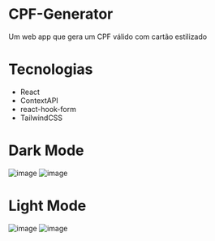 # CPF-Generator
Um web app que gera um CPF válido com cartão estilizado

# Tecnologias
- React
- ContextAPI
- react-hook-form
- TailwindCSS

# Dark Mode
![image](https://user-images.githubusercontent.com/97702597/210449260-f743b531-d7c3-4f93-8c7c-d4c65d2e660c.png)
![image](https://user-images.githubusercontent.com/97702597/210449480-5e711309-0198-43e9-8860-ff8b448d51d1.png)

# Light Mode
![image](https://user-images.githubusercontent.com/97702597/210449602-18cb71b4-434f-4048-ba63-2407ee7042f6.png)
![image](https://user-images.githubusercontent.com/97702597/210449628-7a445c18-5c9a-493a-8c30-9055308705e9.png)
